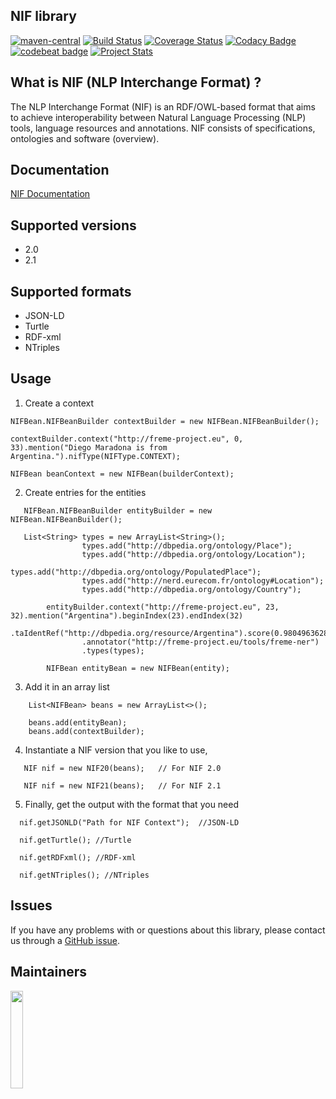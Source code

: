 ## NIF library
[![maven-central](https://img.shields.io/badge/maven--central-0.3-blue.svg)](http://search.maven.org/#artifactdetails%7Corg.nlp2rdf%7Cnif%7C0.3%7Cjar)
[![Build Status](https://travis-ci.org/NLP2RDF/NIF-lib.svg?branch=master)](https://travis-ci.org/NLP2RDF/NIF-lib) [![Coverage Status](https://coveralls.io/repos/github/NLP2RDF/NIF-lib/badge.svg)](https://coveralls.io/github/NLP2RDF/NIF-lib)
[![Codacy Badge](https://api.codacy.com/project/badge/Grade/0434cdca38e74a2f8ba271496d3de2eb)](https://www.codacy.com/app/sandroacoelho/NIF-lib?utm_source=github.com&amp;utm_medium=referral&amp;utm_content=NLP2RDF/NIF-lib&amp;utm_campaign=Badge_Grade)
[![codebeat badge](https://codebeat.co/badges/d2f8dbc4-6853-4bc4-9933-6e6830a76a7b)](https://codebeat.co/projects/github-com-nlp2rdf-nif-lib) [![Project Stats](https://www.openhub.net/p/NIF-lib/widgets/project_thin_badge.gif)](https://www.ohloh.net/p/NIF-lib)

## What is NIF (NLP Interchange Format) ?

The NLP Interchange Format (NIF) is an RDF/OWL-based format that aims to achieve interoperability between Natural Language Processing (NLP) tools, language resources and annotations. NIF consists of specifications, ontologies and software (overview).

## Documentation

[NIF Documentation](http://persistence.uni-leipzig.org/nlp2rdf/)


## Supported versions

 * 2.0 
 * 2.1

## Supported formats

* JSON-LD
* Turtle
* RDF-xml
* NTriples

## Usage

1) Create a context 
```
NIFBean.NIFBeanBuilder contextBuilder = new NIFBean.NIFBeanBuilder();

contextBuilder.context("http://freme-project.eu", 0, 33).mention("Diego Maradona is from Argentina.").nifType(NIFType.CONTEXT);

NIFBean beanContext = new NIFBean(builderContext);

```

2) Create entries for the entities

```
   NIFBean.NIFBeanBuilder entityBuilder = new NIFBean.NIFBeanBuilder();
   
   List<String> types = new ArrayList<String>();
                types.add("http://dbpedia.org/ontology/Place");
                types.add("http://dbpedia.org/ontology/Location");
                types.add("http://dbpedia.org/ontology/PopulatedPlace");
                types.add("http://nerd.eurecom.fr/ontology#Location");
                types.add("http://dbpedia.org/ontology/Country");

        entityBuilder.context("http://freme-project.eu", 23, 32).mention("Argentina").beginIndex(23).endIndex(32)
                .taIdentRef("http://dbpedia.org/resource/Argentina").score(0.9804963628413852)
                .annotator("http://freme-project.eu/tools/freme-ner")
                .types(types);

        NIFBean entityBean = new NIFBean(entity);

```

3) Add it in an array list

```
    List<NIFBean> beans = new ArrayList<>();
    
    beans.add(entityBean);
    beans.add(contextBuilder);
```

4) Instantiate a NIF version that you like to use,

```
   NIF nif = new NIF20(beans);   // For NIF 2.0
   
   NIF nif = new NIF21(beans);   // For NIF 2.1
```

5) Finally, get the output with the format that you need 

```
  nif.getJSONLD("Path for NIF Context");  //JSON-LD  
 
  nif.getTurtle(); //Turtle 
  
  nif.getRDFxml(); //RDF-xml
  
  nif.getNTriples(); //NTriples
```


## Issues

If you have any problems with or questions about this library, please contact us through a [GitHub issue](https://github.com/sandroacoelho/NIF/issues).

## Maintainers

<a href="http://infai.org"><img src="http://infai.org/de/Aktuelles/files?get=10_jahre_infai_gold.PNG" align="left" height="20%" width="20%" ></a>

